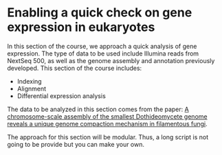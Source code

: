 # Enabling a quick check on gene expression in eukaryotes
In this section of the course, we approach a quick analysis of gene expression. The type of data to be used include Illumina reads from NextSeq 500, as well as the genome assembly and annotation previously developed.
This section of the course includes:
* Indexing
* Alignment
* Differential expression analysis

The data to be analyzed in this section comes from the paper: [A chromosome-scale assembly of the smallest Dothideomycete genome reveals a unique genome compaction mechanism in filamentous fungi](https://doi.org/10.1186/s12864-020-6732-8 "Wang et al. BMC Genomics 21:321 (2020)").

The approach for this section will be modular. Thus, a long script is not going to be provide but you can make your own.
